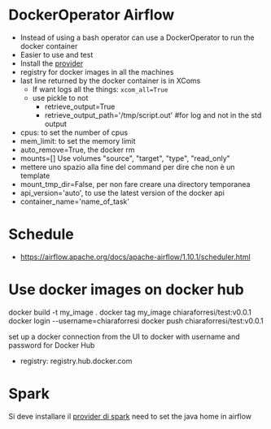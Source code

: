 # DockerOperator Airflow
- Instead of using a bash operator can use a DockerOperator to run the docker container
- Easier to use and test
- Install the [provider](https://airflow.apache.org/docs/apache-airflow-providers-docker/stable/index.html)
- registry for docker images in all the machines
- last line returned by the docker container is in XComs
  - If want logs all the things: `xcom_all=True`
  - use pickle to not 
    - retrieve_output=True
    - retrieve_output_path='/tmp/script.out' #for log and not in the std output
- cpus: to set the number of cpus
- mem_limit: to set the memory limit
- auto_remove=True, the docker rm
- mounts=[] Use volumes "source", "target", "type", "read_only"
- mettere uno spazio alla fine del command per dire che non è un template
- mount_tmp_dir=False, per non fare creare una directory temporanea
- api_version='auto', to use the latest version of the docker api
- container_name='name_of_task'

# Schedule
- https://airflow.apache.org/docs/apache-airflow/1.10.1/scheduler.html
# Use docker images on docker hub
docker build -t my_image .
docker tag my_image chiaraforresi/test:v0.0.1
docker login --username=chiaraforresi
docker push chiaraforresi/test:v0.0.1 

set up a docker connection from the UI to docker with username and password for Docker Hub
- registry: registry.hub.docker.com

# Spark 
Si deve installare il [provider di spark](https://airflow.apache.org/docs/apache-airflow-providers-apache-spark/stable/index.html)
need to set the java home in airflow

